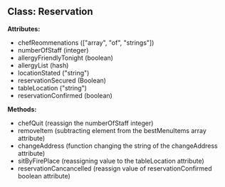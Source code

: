 Class: Reservation
----------------

**Attributes:**

* chefReommenations (["array", "of", "strings"])
* numberOfStaff (integer)
* allergyFriendlyTonight (boolean)
* allergyList (hash)
* locationStated ("string")
* reservationSecured (Boolean)
* tableLocation ("string")
* reservationConfirmed (boolean)


**Methods:**

* chefQuit (reassign the numberOfStaff integer)
* removeItem (subtracting element from the bestMenuItems array attribute)
* changeAddress (function changing the string of the changeAddress attribute)
* sitByFirePlace (reassigning value to the tableLocation attribute)
* reservationCancancelled (reassign value of reservationConfirmed boolean attribute)
